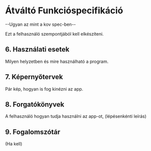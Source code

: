 # Átváltó Funkcióspecifikáció

--Ugyan az mint a kov spec-ben--

Ezt a felhasználó szempontjából kell elkészíteni.



## 6. Használati esetek

Milyen helyzetben és mire használható a program.



## 7. Képernyőtervek

Pár kép, hogyan is fog kinézni az app.



## 8. Forgatókönyvek

A felhasználó hogyan tudja használni az app-ot, (lépésenkénti leírás)



## 9. Fogalomszótár

(Ha kell)